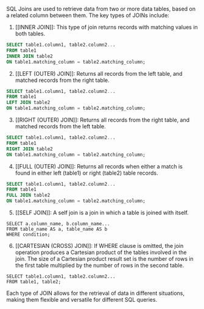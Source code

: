SQL Joins are used to retrieve data from two or more data tables, based on a related column between them. The key types of JOINs include:

1. [[INNER JOIN]]: This type of join returns records with matching values in both tables.

```sql
SELECT table1.column1, table2.column2...
FROM table1
INNER JOIN table2
ON table1.matching_column = table2.matching_column;
```

2. [[LEFT (OUTER) JOIN]]: Returns all records from the left table, and matched records from the right table.

```sql
SELECT table1.column1, table2.column2...
FROM table1
LEFT JOIN table2
ON table1.matching_column = table2.matching_column;
```

3. [[RIGHT (OUTER) JOIN]]: Returns all records from the right table, and matched records from the left table.

```sql
SELECT table1.column1, table2.column2...
FROM table1
RIGHT JOIN table2
ON table1.matching_column = table2.matching_column;
```

4. [[FULL (OUTER) JOIN]]: Returns all records when either a match is found in either left (table1) or right (table2) table records.

```sql
SELECT table1.column1, table2.column2...
FROM table1
FULL JOIN table2
ON table1.matching_column = table2.matching_column;
```

5. [[SELF JOIN]]: A self join is a join in which a table is joined with itself.

```
SELECT a.column_name, b.column_name...
FROM table_name AS a, table_name AS b
WHERE condition;
```

6. [[CARTESIAN (CROSS) JOIN]]: If WHERE clause is omitted, the join operation produces a Cartesian product of the tables involved in the join. The size of a Cartesian product result set is the number of rows in the first table multiplied by the number of rows in the second table.

```
SELECT table1.column1, table2.column2...
FROM table1, table2;
```

Each type of JOIN allows for the retrieval of data in different situations, making them flexible and versatile for different SQL queries.
